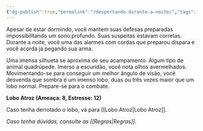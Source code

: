 ```yaml
---
{"dg-publish":true,"permalink":"/despertando-durante-a-noite/","tags":["RPG/livro-jogo/Draegeni/story-points"],"created":"2024-12-18T13:14:34.434-05:00","updated":"2024-12-18T13:30:14.435-05:00"}
---
```



Apesar de estar dormindo, você mantem suas defesas preparadas impossibilitando um sono profundo. Suas suspeitas estavam corretas. Durante a noite, você uma das alarmes com cordas que preparou dispara e você acorda já pegando sua arma.

Uma imensa silhueta se aproxima de seu acampamento. Algum tipo de animal quadrúpede. Imerso a escuridão, você nota olhos avermelhados. Movimentando-se para conseguir um melhor ângulo de visão, você desvenda que sombra é um imenso lobo, duas ou três vezes maior que um lobo normal. Prepare-se para o combate.

**Lobo Atroz (Ameaça: 8, Estresse: 12)**

Caso tenha derrotado o lobo, vá para [[Lobo Atroz\|Lobo Atroz]].

*Caso tenha dúvidas, consulte as [[Regras\|Regras]].*

